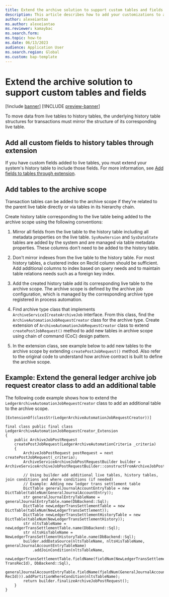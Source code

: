 ```yaml
---
title: Extend the archive solution to support custom tables and fields
description: This article describes how to add your customizations to archive processes.
author: alexeiantao
ms.author: alexeiantao
ms.reviewer: kamaybac
ms.search.form: 
ms.topic: how-to
ms.date: 06/13/2023
audience: Application User
ms.search.region: Global
ms.custom: bap-template
---
```


# Extend the archive solution to support custom tables and fields

[!include [banner](../includes/banner.md)]
[!INCLUDE [preview-banner](../includes/preview-banner.md)]

<!--KFM: Preview until 10.0.34 GA -->

To move data from live tables to history tables, the underlying history table structures for transactions must mirror the structure of its corresponding live table.

## Add all custom fields to history tables through extension

If you have custom fields added to live tables, you must extend your system's history table to include those fields. For more information, see [Add fields to tables through extension](../extensibility/add-field-extension.md).

## Add tables to the archive scope

Transaction tables can be added to the archive scope if they're related to the parent live table directly or via tables in its hierarchy chain.

Create history table corresponding to the live table being added to the archive scope using the following conventions:

1. Mirror all fields from the live table to the history table including all metadata properties on the live table. `SysRowVersion` and `SysDataState` tables are added by the system and are managed via table
metadata properties. These columns don't need to be added to the history table.

1. Don't mirror indexes from the live table to the history table. For most history tables, a clustered index on RecId column should be sufficient. Add additional columns to index based on query needs and to
maintain table relations needs such as a foreign key index.

1. Add the created history table add its corresponding live table to the archive scope. The archive scope is defined by the archive job configuration, which is managed by the corresponding archive type registered in process automation.

1. Find archive type class that implements `ArchiveServiceICreateArchiveJob` interface. From this class, find the `ArchiveAutomationJobRequestCreator` class for the archive type. Create extension of `ArchiveAutomationJobRequestCreator` class to extend `createPostJobRequest()` method to add new tables in archive scope using chain of command (CoC) design pattern.

1. In the extension class, see example below to add new tables to the archive scope by extending `createPostJobRequest()` method. Also refer to the original code to understand how archive contract is built to define the archive scope.

## Example: Extend the general ledger archive job request creator class to add an additional table

The following code example shows how to extend the `LedgerArchiveAutomationJobRequestCreator` class to add an additional table to the archive scope.

```xpp
[ExtensionOf(classStr(LedgerArchiveAutomationJobRequestCreator))]

final class public final class LedgerArchiveAutomationJobRequestCreator_Extension
{
    public ArchiveJobPostRequest
    createPostJobRequest(LedgerArchiveAutomationCriteria _criteria)
    {
        ArchiveJobPostRequest postRequest = next createPostJobRequest(_criteria);
        ArchiveServiceArchiveJobPostRequestBuilder builder = ArchiveServiceArchiveJobPostRequestBuilder::constructFromArchiveJobPostRequest(postRequest);

        // Using builder add additional live tables, history tables, join conditions and where conditions (if needed)
        // Example: Adding new ledger trans settlement table
        DictTable generalJournalAccountEntryTable = new DictTable(tableNum(GeneralJournalAccountEntry));
        str generalJournalEntryTableName = generalJournalEntryTable.name(DbBackend::Sql);
        DictTable newLedgerTransSettlementTable = new DictTable(tableNum(NewLedgerTransSettlement));
        DictTable newLedgerTransSettlementHistoryTable = new DictTable(tableNum(NewLedgerTransSettlementHistory));
        str nltsTableName = newLedgerTransSettlementTable.name(DbBackend::Sql);
        str nltsHisTableName = NewLedgerTransSettlementHistoryTable.name(DbBackend::Sql);
        builder.addDataSource(nltsTableName, nltsHisTableName, generalJournalAccountEntryTableName)
            .addJoinCondition(nltsTableName,
            newLedgerTransSettlementTable.fieldName(fieldNum(NewLedgerTransSettlement, TransRecId), DbBackend::Sql),
            generalJournalAccountEntryTable.fieldName(fieldNum(GeneralJournalAccountEntry, RecId))).addPartitionWhereCondition(nltsTableName);
        return builder.finalizeArchiveJobPostRequest();
    }
}
```
